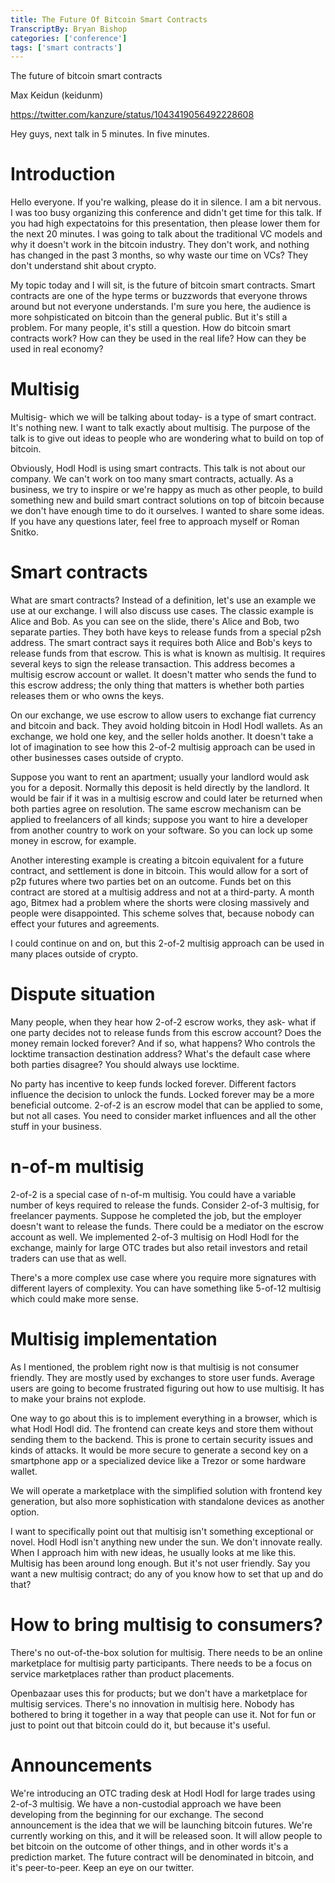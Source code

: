 ```yaml
---
title: The Future Of Bitcoin Smart Contracts
TranscriptBy: Bryan Bishop
categories: ['conference']
tags: ['smart contracts']
---
```


The future of bitcoin smart contracts

Max Keidun (keidunm)

<https://twitter.com/kanzure/status/1043419056492228608>

Hey guys, next talk in 5 minutes. In five minutes.

# Introduction

Hello everyone. If you're walking, please do it in silence. I am a bit nervous. I was too busy organizing this conference and didn't get time for this talk. If you had high expectatoins for this presentation, then please lower them for the next 20 minutes. I was going to talk about the traditional VC models and why it doesn't work in the bitcoin industry. They don't work, and nothing has changed in the past 3 months, so why waste our time on VCs? They don't understand shit about crypto.

My topic today and I will sit, is the future of bitcoin smart contracts. Smart contracts are one of the hype terms or buzzwords that everyone throws around but not everyone understands. I'm sure you here, the audience is more sohpisticated on bitcoin than the general public. But it's still a problem. For many people, it's still a question. How do bitcoin smart contracts work? How can they be used in the real life? How can they be used in real economy?

# Multisig

Multisig- which we will be talking about today- is a type of smart contract. It's nothing new. I want to talk exactly about multisig. The purpose of the talk is to give out ideas to people who are wondering what to build on top of bitcoin.

Obviously, Hodl Hodl is using smart contracts. This talk is not about our company. We can't work on too many smart contracts, actually. As a business, we try to inspire or we're happy as much as other people, to build something new and build smart contract solutions on top of bitcoin because we don't have enough time to do it ourselves. I wanted to share some ideas. If you have any questions later, feel free to approach myself or Roman Snitko.

# Smart contracts

What are smart contracts? Instead of a definition, let's use an example we use at our exchange. I will also discuss use cases. The classic example is Alice and Bob. As you can see on the slide, there's Alice and Bob, two separate parties. They both have keys to release funds from a special p2sh address. The smart contract says it requires both Alice and Bob's keys to release funds from that escrow. This is what is known as multisig. It requires several keys to sign the release transaction. This address becomes a multisig escrow account or wallet. It doesn't matter who sends the fund to this escrow address; the only thing that matters is whether both parties releases them or who owns the keys.

On our exchange, we use escrow to allow users to exchange fiat currency and bitcoin and back. They avoid holding bitcoin in Hodl Hodl wallets. As an exchange, we hold one key, and the seller holds another. It doesn't take a lot of imagination to see how this 2-of-2 multisig approach can be used in other businesses cases outside of crypto.

Suppose you want to rent an apartment; usually your landlord would ask you for a deposit. Normally this deposit is held directly by the landlord. It would be fair if it was in a multisig escrow and could later be returned when both parties agree on resolution. The same escrow mechanism can be applied to freelancers of all kinds; suppose you want to hire a developer from another country to work on your software. So you can lock up some money in escrow, for example.

Another interesting example is creating a bitcoin equivalent for a future contract, and settlement is done in bitcoin. This would allow for a sort of p2p futures where two parties bet on an outcome. Funds bet on this contract are stored at a multisig address and not at a third-party. A month ago, Bitmex had a problem where the shorts were closing massively and people were disappointed. This scheme solves that, because nobody can effect your futures and agreements.

I could continue on and on, but this 2-of-2 multisig approach can be used in many places outside of crypto.

# Dispute situation

Many people, when they hear how 2-of-2 escrow works, they ask- what if one party decides not to release funds from this escrow account? Does the money remain locked forever? And if so, what happens? Who controls the locktime transaction destination address? What's the default case where both parties disagree? You should always use locktime.

No party has incentive to keep funds locked forever. Different factors influence the decision to unlock the funds. Locked forever may be a more beneficial outcome. 2-of-2 is an escrow model that can be applied to some, but not all cases. You need to consider market influences and all the other stuff in your business.

# n-of-m multisig

2-of-2 is a special case of n-of-m multisig. You could have a variable number of keys required to release the funds. Consider 2-of-3 multisig, for freelancer payments. Suppose he completed the job, but the employer doesn't want to release the funds. There could be a mediator on the escrow account as well. We implemented 2-of-3 multisig on Hodl Hodl for the exchange, mainly for large OTC trades but also retail investors and retail traders can use that as well.

There's a more complex use case where you require more signatures with different layers of complexity. You can have something like 5-of-12 multisig which could make more sense.

# Multisig implementation

As I mentioned, the problem right now is that multisig is not consumer friendly. They are mostly used by exchanges to store user funds. Average users are going to become frustrated figuring out how to use multisig. It has to make your brains not explode.

One way to go about this is to implement everything in a browser, which is what Hodl Hodl did. The frontend can create keys and store them without sending them to the backend. This is prone to certain security issues and kinds of attacks. It would be more secure to generate a second key on a smartphone app or a specialized device like a Trezor or some hardware wallet.

We will operate a marketplace with the simplified solution with frontend key generation, but also more sophistication with standalone devices as another option.

I want to specifically point out that multisig isn't something exceptional or novel. Hodl Hodl isn't anything new under the sun. We don't innovate really. When I approach him with new ideas, he usually looks at me like this. Multisig has been around long enough. But it's not user friendly. Say you want a new multisig contract; do any of you know how to set that up and do that?

# How to bring multisig to consumers?

There's no out-of-the-box solution for multisig. There needs to be an online marketplace for multisig party participants. There needs to be a focus on service marketplaces rather than product placements.

Openbazaar uses this for products; but we don't have a marketplace for multisig services. There's no innovation in multisig here. Nobody has bothered to bring it together in a way that people can use it. Not for fun or just to point out that bitcoin could do it, but because it's useful.

# Announcements

We're introducing an OTC trading desk at Hodl Hodl for large trades using 2-of-3 multisig. We have a non-custodial approach we have been developing from the beginning for our exchange. The second announcement is the idea that we will be launching bitcoin futures. We're currently working on this, and it will be released soon. It will allow people to bet bitcoin on the outcome of other things, and in other words it's a prediction market. The future contract will be denominated in bitcoin, and it's peer-to-peer. Keep an eye on our twitter.
